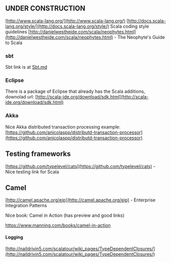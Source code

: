 
## UNDER CONSTRUCTION


[http://www.scala-lang.org/](http://www.scala-lang.org/)
[http://docs.scala-lang.org/style/](http://docs.scala-lang.org/style/) Scala coding style guidelines 
[http://danielwestheide.com/scala/neophytes.html](http://danielwestheide.com/scala/neophytes.html) - The Neophyte's Guide to Scala

### sbt

Sbt link is at  [Sbt.md](Sbt.md)

### Eclipse

There is a package of Eclipse that already has the Scala additions, downolad url:
[http://scala-ide.org/download/sdk.html](http://scala-ide.org/download/sdk.html)
    

### Akka

Nice Akka distributed  transaction processing example:
[https://github.com/anicolaspp/distributd-transaction-processor](https://github.com/anicolaspp/distributd-transaction-processor)


## Testing frameworks

[https://github.com/typelevel/cats](https://github.com/typelevel/cats) - Nice testing link for Scala


## Camel
 
[http://camel.apache.org/eip](http://camel.apache.org/eip) - Enterprise Integration Patterns

Nice book: Camel in Action (has preview and good links)

https://www.manning.com/books/camel-in-action


#### Logging

[http://naildrivin5.com/scalatour/wiki_pages/TypeDependentClosures/](http://naildrivin5.com/scalatour/wiki_pages/TypeDependentClosures/)

